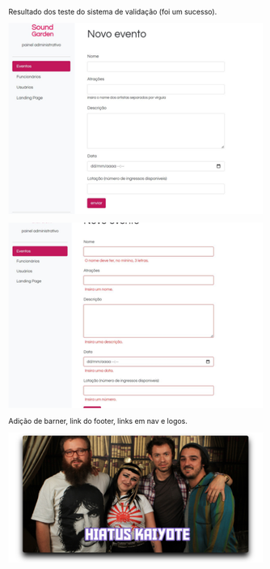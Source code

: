 
Resultado dos teste do sistema de validação (foi um sucesso).

![Alt text](/img/Sound1.JPG "imagem do resultado inicial")

![Alt text](/img/Sound2.JPG "imagem do resultado final")

Adição de barner, link do footer, links em nav e logos.

![Alt text](/img/printbarner.png "imagem de edicao")
